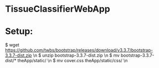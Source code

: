 # TissueClassifierWebApp

# Setup:
$ wget https://github.com/twbs/bootstrap/releases/download/v3.3.7/bootstrap-3.3.7-dist.zip \n
$ unzip bootstrap-3.3.7-dist.zip \n
$ mv bootstrap-3.3.7-dist/* theApp/static/ \n
$ mv cover.css theApp/static/css/ \n
